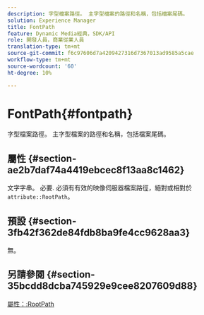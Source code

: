 ```yaml
---
description: 字型檔案路徑。 主字型檔案的路徑和名稱，包括檔案尾碼。
solution: Experience Manager
title: FontPath
feature: Dynamic Media經典，SDK/API
role: 開發人員，商業從業人員
translation-type: tm+mt
source-git-commit: f6c97606d7a4209427316d7367013ad9585a5cae
workflow-type: tm+mt
source-wordcount: '60'
ht-degree: 10%

---
```



# FontPath{#fontpath}

字型檔案路徑。 主字型檔案的路徑和名稱，包括檔案尾碼。

## 屬性 {#section-ae2b7daf74a4419ebcec8f13aa8c1462}

文字字串。 必要. 必須有有效的映像伺服器檔案路徑，絕對或相對於`attribute::RootPath`。

## 預設 {#section-3fb42f362de84fdb8ba9fe4cc9628aa3}

無。

## 另請參閱 {#section-35bcdd8dcba745929e9cee8207609d88}

[屬性：:RootPath](/help/aem-is-ir-api/is-api/image-catalog/image-serving-api-ref/c-image-catalog-reference/c-attributes-reference/r-rootpath.md)
